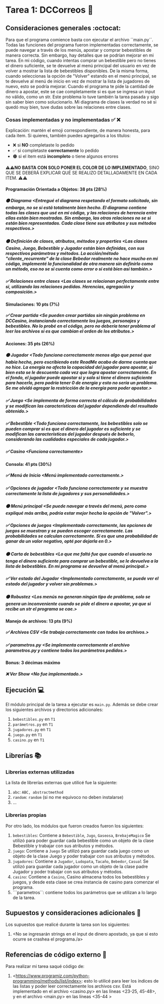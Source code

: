 ﻿# Tarea 1:  DCCorreos :school_satchel:

## Consideraciones generales :octocat:
Para que el programa comience basta con ejecutar el archivo ´´main.py´´. Todas las funciones del programa fueron implementadas correctamente, se puede navegar a través de los menús, apostar y comprar bebestibles de manera correcta. Sin embargo, hay detalles que se podrían mejorar en mi tarea. En mi código, cuando intentas comprar un bebestible pero no tienes el dinero suficiente, se te devuelve al menú principal del usuario en vez de volver a mostrar la lista de bebestibles disponibles. De la misma forma, cuando seleccionas la opción de "Volver" estando en el menú principal, se te devuelve al menú de inicio en vez de mostrar la lista de jugadores de nuevo, esto se podría mejorar.
Cuando el programa te pide la cantidad de dinero a apostar, este se cae completamente si es que se ingresa un input no válido, como un str. Este problema lo tuve también la tarea pasada y sigo sin saber bien como solucionarlo. Mi diagrama de clases la verdad no sé si quedó muy bien, tuve dudas sobre las relaciones entre clases.

### Cosas implementadas y no implementadas :white_check_mark: :x:

Explicación: mantén el emoji correspondiente, de manera honesta, para cada item. Si quieres, también puedes agregarlos a los títulos:
- ❌ si **NO** completaste lo pedido
- ✅ si completaste **correctamente** lo pedido
- 🟠 si el item está **incompleto** o tiene algunos errores

**⚠️⚠️NO BASTA CON SOLO PONER EL COLOR DE LO IMPLEMENTADO**,
SINO QUE SE DEBERÁ EXPLICAR QUÉ SE REALIZO DETALLADAMENTE EN CADA ITEM.
⚠️⚠️
#### Programación Orientada a Objetos: 38 pts (28%)
##### 🟠  Diagrama <Entregué el diagrama respetando el formato solicitado, sin embargo, no se si está totalmente bien hecho.  El diagrama contiene todas las clases que usé en mi código, y las relaciones de herencia entre ellas están bien mostradas. Sin embargo, las otras relaciones no se si están bien representadas. Cada clase tiene sus atributos y sus métodos respectivos.\>
##### 🟠 Definición de clases, atributos, métodos y properties <Las clases Casino, Juego, Bebestible y Jugador están bien definidas, con sus respectivos parámetros y métodos. La acción/método "cliente_recurrente" de la clase Bebedor realmente no hace mucho en mi código, implementé la funcionalidad de otra manera sin definirlo como un método, eso no se si cuenta como error o si está bien así también.\>
##### ✅ Relaciones entre clases <Las clases se relacionan perfectamente entre si, utilizando las relaciones pedidas. Herencias, agregación y composición.\>
#### Simulaciones: 10 pts (7%)
##### ✅ Crear partida <Se pueden crear partidas sin ningún problema en DCCasino, instanciando correctamente los juegos, personajes y bebestibles. No lo probé en el código, pero no debería tener problema al leer los archivos si es que cambian el orden de los atributos.\>
#### Acciones: 35 pts (26%)
##### 🟠 Jugador <Todo funciona correctamente menos algo que pensé que había hecho, pero escribiendo este ReadMe acabo de darme cuenta que no hice. La energía no afecta la capacidad del jugador para apostar, si bien esta se le descuenta cada vez que logra apostar correctamente. En el fondo, el jugador puede apostar si y solo si tiene el dinero suficiente para hacerlo, pero podría tener 0 de energía y esto no sería un problema. Se me olvidó agregar la restricción de la energía para poder apostar.\>
##### ✅ Juego <Se implementa de forma correcta el cálculo de probabilidades y se modifican las características del jugador dependiendo del resultado obtenido.\>
##### ✅ Bebestible <Todo funciona correctamente, los bebestibles solo se pueden comprar si es que el dinero del jugador es suficiente y se modifican las características del jugador después de beberlo, considerando las cualidades especiales de cada jugador.\>
##### ✅ Casino <Funciona correctamente\>
#### Consola: 41 pts (30%)
##### ✅  Menú de Inicio <Menú implementado correctamente.\>
##### ✅ Opciones de jugador <Todo funciona correctamente y se muestra correctamente la lista de jugadores y sus personalidades.\>
##### 🟠 Menú principal <Se puede navegar a través del menú, pero como expliqué más arriba, podría estar mejor hecha la opción de "Volver".\>
##### ✅ Opciones de juegos <Implementado correctamente, las opciones de juegos se muestran y se pueden escoger correctamente. Las probabilidades se calculan correctamente. Si es que una probabilidad de ganar da un valor negativo, opté por dejarla en 0.\>
##### 🟠 Carta de bebestibles <Lo que me faltó fue que cuando el usuario no tenga el dinero suficiente para comprar un bebestible, se le devuelva a la lista de bebestibles. En mi programa se devuelve al menú principal.\>
##### ✅ Ver estado del Jugador <Implementado correctamente, se puede ver el estado del jugador y volver sin problemas.\>
##### 🟠 Robustez <Los menús no generan ningún tipo de problema, solo se genera un inconveniente cuando se pide el dinero a apostar, ya que si recibe un str el programa se cae.\>
#### Manejo de archivos: 13 pts (9%)
##### ✅ Archivos CSV  <Se trabaja correctamente con todos los archivos.\>
##### ✅ parametros.py <Se implementa correctamente el archivo parametros.py y contiene todos los parámetros pedidos.\>
#### Bonus: 3 décimas máximo
##### ❌ Ver Show <No fue implementado.\>
## Ejecución :computer:
El módulo principal de la tarea a ejecutar es  ```main.py```. Además se debe crear los siguientes archivos y directorios adicionales:
1. ```bebestibles.py``` en ```T1```
2. ```parámetros.py``` en ```T1```
3. ```jugadores.py``` en ```T1```
4. ```juego.py``` en ```T1```
5. ```casino.py``` en ```T1```


## Librerías :books:
### Librerías externas utilizadas
La lista de librerías externas que utilicé fue la siguiente:

1. ```abc```: ```ABC, abstractmethod```
2. ```random```: ```random``` (si no me equivoco no deben instalarse)
3. ...

### Librerías propias
Por otro lado, los módulos que fueron creados fueron los siguientes:

1. ```bebestibles```: Contiene a ```Bebestible```, ```Jugo```,  ```Gaseosa```, ```BrebajeMagico``` Se utilizó para poder guardar cada bebestible como un objeto de la clase Bebestible y trabajar con sus atributos y métodos.
2. ```juego```: Contiene a ```Juego``` Se utilizó para guardar cada juego como un objeto de la clase Juego y poder trabajar con sus atributos y métodos.
3.  ```jugadores```: Contiene a ```Jugador```, ```Ludopata```,  ```Tacaño```, ```Bebedor```, ```Casual``` Se utilizó para guardar cada jugador como un objeto de la clase padre Jugador y poder trabajar con sus atributos y métodos.
4. ```casino```: Contiene a ```Casino```, Casino almacena todos los bebestibles y juegos, y desde esta clase se crea instancia de casino para comenzar el programa.
5. ```parametros``: contiene todos los parámetros que se utilizan a lo largo de la tarea.

## Supuestos y consideraciones adicionales :thinking:
Los supuestos que realicé durante la tarea son los siguientes:

1. <No se ingresarán strings en el input de dinero apostado, ya que si esto ocurre se crashea el programa./a> 
 
## Referencias de código externo :book:

Para realizar mi tarea saqué código de:
1. \<https://www.programiz.com/python-programming/methods/list/index>: esto lo utilicé para leer los índices de las listas y poder leer correctamente los archivos csv. Está implementado en el archivo <casino.py> en las líneas <23-25, 45-48>, y en el archivo <main.py> en las líneas <35-44 >

